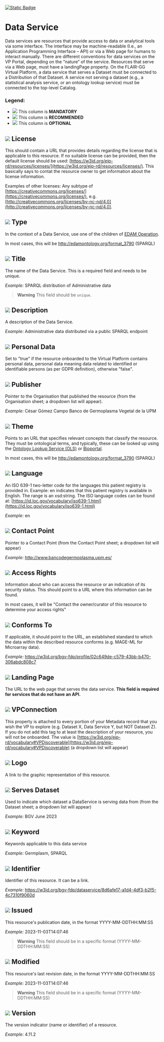 [![Static Badge](https://img.shields.io/badge/lang-es-yellow?style=plastic)](../Es%20Documentation/DataService.es.md)
# Data Service
Data services are resources that provide access to data or analytical tools via some
interface. The interface may be machine-readable (I.e., an Application Programming
Interface – API) or via a Web page for humans to interact manually. There are different
conventions for data services on the VP Portal, depending on the “nature” of the service.
Resources that serve via a Web page, must have a landingPage property. On the
FLAIR-GG Virtual Platform, a data service that serves a Dataset must be connected to a Distribution
of that Dataset. A service not serving a dataset (e.g.,
a statistical analysis service, or an ontology lookup service) must be connected to the
top-level Catalog.

### Legend:
- ![](https://placehold.jp/17/ff0000/000000/20x20.png?text=M) This column is **MANDATORY**
- ![](https://placehold.jp/17/ea9999/000000/20x20.png?text=R) This column is **RECOMMENDED**
- ![](https://placehold.jp/17/ffffff/000000/20x20.png?text=O) This column is **OPTIONAL**

## ![](https://placehold.jp/17/ff0000/000000/20x20.png?text=M) License
This should contain a URL that provides details regarding the license that is applicable to this resource.
If no suitable license can be provided, then the default license should be used:
[https://w3id.org/ejp-rd/resources/licenses/](https://w3id.org/ejp-rd/resources/licenses/). This basically says to contat the resource owner to get information about the license information.

 Examples of other licenses: 
Any subtype of [https://creativecommons.org/licenses/](https://creativecommons.org/licenses/),
e.g. [http://creativecommons.org/licenses/by-nc-nd/4.0](http://creativecommons.org/licenses/by-nc-nd/4.0).



## ![](https://placehold.jp/17/ff0000/000000/20x20.png?text=M) Type 
In the context of a Data Service, use one of the children of [EDAM Operation](http://edamontology.org/operation_0004). 

In most cases, this will be http://edamontology.org/format_3790  (SPARQL)



## ![](https://placehold.jp/17/ff0000/000000/20x20.png?text=M) Title
The name of the Data Service. This is a
required field and needs to be unique.

*Example:*
SPARQL distribution of Administrative data


> **Warning** This field should be `unique`.



## ![](https://placehold.jp/17/ff0000/000000/20x20.png?text=M) Description
A description of the Data Service.

*Example:*
Administrative data distributed via a public SPARQL endpoint




## ![](https://placehold.jp/17/ff0000/000000/20x20.png?text=M) Personal Data
Set to "true" if the resource onboarded to
the Virtual Platform contains personal
data, personal data meaning data
related to identified or identifiable
persons (as per GDPR definition),
otherwise "false".

>

## ![](https://placehold.jp/17/ff0000/000000/20x20.png?text=M) Publisher
Pointer to the Organisation that published the
resource (from the Organisation sheet; a dropdown list will appear).

*Example:*
César Gómez Campo Banco de Germoplasma Vegetal de la UPM


## ![](https://placehold.jp/17/ff0000/000000/20x20.png?text=M) Theme
Points to an URL that specifies relevant concepts that classify the resource. They must be ontological terms, and typically, these can be looked
up using the [Ontology Lookup Service (OLS)](https://www.ebi.ac.uk/ols4/index)  or [Bioportal](https://bioportal.bioontology.org/). 

In most cases, this will be http://edamontology.org/format_3790 (SPARQL)




## ![](https://placehold.jp/17/ff0000/000000/20x20.png?text=M) Language
An ISO 639-1 two-letter code for the
languages this patient registry is provided
in. Example: en indicates that this patient
registry is available in English. The range is
an xsd:string. The ISO language codes
can be found at:
[https://id.loc.gov/vocabulary/iso639-1.html](https://id.loc.gov/vocabulary/iso639-1.html)

*Example:*
en




## ![](https://placehold.jp/17/ff0000/000000/20x20.png?text=M) Contact Point
Pointer to a Contact Point (from the Contact Point sheet; a dropdown list will appear)

*Example:*
http://www.bancodegermoplasma.upm.es/


## ![](https://placehold.jp/17/ea9999/000000/20x20.png?text=R) Access Rights
Information about who can access the
resource or an indication of its security status.
This should point to a URL where this
information can be found. 

In most cases, it will be "Contact the owner/curator of this resource to determine your access rights"


## ![](https://placehold.jp/17/ea9999/000000/20x20.png?text=R) Conforms To
If applicable, it should point to the
URL, an established standard to
which the data within the
described resource conforms (e.g.
MAGE-ML for Microarray data).

*Example:*
https://w3id.org/bgv-fdp/profile/02c649de-c579-43bb-b470-306abdc808c7


## ![](https://placehold.jp/17/ea9999/000000/20x20.png?text=R) Landing Page
The URL to the web page that serves
the data service. **This field is required
for services that do not have an API.**


## ![](https://placehold.jp/17/ffffff/000000/20x20.png?text=O) VPConnection
This property is attached to every
portion of your Metadata record
that you wish the VP to explore
(e.g. Dataset X, Data Service Y, but
NOT Dataset Z). If you do not add
this tag to at least the description of
your resource, you will not be
onboarded.
The value is [https://w3id.org/ejp-rd/vocabulary#VPDiscoverable](https://w3id.org/ejp-rd/vocabulary#VPDiscoverable) (a dropdown list will appear)




## ![](https://placehold.jp/17/ffffff/000000/20x20.png?text=O) Logo
A link to the graphic
representation of this resource.



## ![](https://placehold.jp/17/ffffff/000000/20x20.png?text=O) Serves Dataset
Used to indicate which dataset
a DataService is serving data
from (from the Dataset sheet; a dropdown list will appear)

*Example:*
BGV June 2023





## ![](https://placehold.jp/17/ffffff/000000/20x20.png?text=O) Keyword
Keywords applicable to this
data service

*Example:*
Germplasm, SPARQL



## ![](https://placehold.jp/17/ffffff/000000/20x20.png?text=O) Identifier
Identifier of this resource. It can be
a link.

*Example:*
https://w3id.org/bgv-fdp/dataservice/8d6afe17-a1d4-4df3-b2f5-4c7310f9060d



## ![](https://placehold.jp/17/ffffff/000000/20x20.png?text=O) Issued
This resource's publication date, in the format YYYY-MM-DDTHH:MM:SS


*Example:*
2023-11-03T14:07:46

> **Warning** This field should be in a specific format (YYYY-MM-DDTHH:MM:SS)


## ![](https://placehold.jp/17/ffffff/000000/20x20.png?text=O) Modified
This resource's last revision date, in the format YYYY-MM-DDTHH:MM:SS


*Example:*
2023-11-03T14:07:46

> **Warning** This field should be in a specific format (YYYY-MM-DDTHH:MM:SS)



## ![](https://placehold.jp/17/ffffff/000000/20x20.png?text=O) Version
The version indicator (name or
identifier) of a resource.

*Example:*
4.11.2


